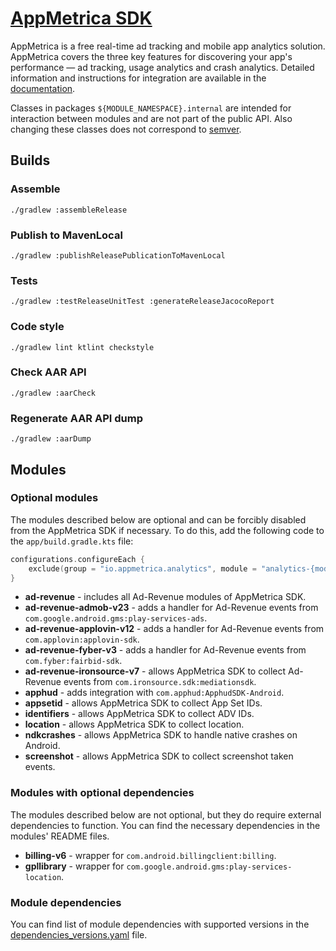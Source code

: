 # [AppMetrica SDK](https://appmetrica.io)

AppMetrica is a free real-time ad tracking and mobile app analytics solution. AppMetrica covers the three key features for discovering your app's performance — ad tracking, usage analytics and crash analytics.
Detailed information and instructions for integration are available in the [documentation](https://appmetrica.io/docs/).

Classes in packages `${MODULE_NAMESPACE}.internal` are intended for interaction between modules and are not part of the public API. Also changing these classes does not correspond to [semver](https://semver.org/).

## Builds

### Assemble

`./gradlew :assembleRelease`

### Publish to MavenLocal

`./gradlew :publishReleasePublicationToMavenLocal`

### Tests

`./gradlew :testReleaseUnitTest :generateReleaseJacocoReport`

### Code style

`./gradlew lint ktlint checkstyle`

### Check AAR API

`./gradlew :aarCheck`

### Regenerate AAR API dump

`./gradlew :aarDump`

## Modules

### Optional modules

The modules described below are optional and can be forcibly disabled from the AppMetrica SDK if necessary.
To do this, add the following code to the `app/build.gradle.kts` file:
```kotlin
configurations.configureEach {
    exclude(group = "io.appmetrica.analytics", module = "analytics-{module_name}")
}
```

- **ad-revenue** - includes all Ad-Revenue modules of AppMetrica SDK.
- **ad-revenue-admob-v23** - adds a handler for Ad-Revenue events from `com.google.android.gms:play-services-ads`.
- **ad-revenue-applovin-v12** - adds a handler for Ad-Revenue events from `com.applovin:applovin-sdk`.
- **ad-revenue-fyber-v3** - adds a handler for Ad-Revenue events from `com.fyber:fairbid-sdk`.
- **ad-revenue-ironsource-v7** - allows AppMetrica SDK to collect Ad-Revenue events from `com.ironsource.sdk:mediationsdk`.
- **apphud** - adds integration with `com.apphud:ApphudSDK-Android`.
- **appsetid** - allows AppMetrica SDK to collect App Set IDs.
- **identifiers** - allows AppMetrica SDK to collect ADV IDs.
- **location** - allows AppMetrica SDK to collect location.
- **ndkcrashes** - allows AppMetrica SDK to handle native crashes on Android.
- **screenshot** - allows AppMetrica SDK to collect screenshot taken events.

### Modules with optional dependencies

The modules described below are not optional, but they do require external dependencies to function.
You can find the necessary dependencies in the modules' README files.

- **billing-v6** - wrapper for `com.android.billingclient:billing`.
- **gpllibrary** - wrapper for `com.google.android.gms:play-services-location`.

### Module dependencies

You can find list of module dependencies with supported versions in the [dependencies_versions.yaml](dependencies_versions.yaml) file.
